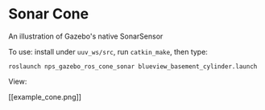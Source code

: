# Sonar Cone
An illustration of Gazebo's native SonarSensor

To use: install under `uuv_ws/src`, run `catkin_make`, then type:

    roslaunch nps_gazebo_ros_cone_sonar blueview_basement_cylinder.launch 

View:

[[example_cone.png]]
